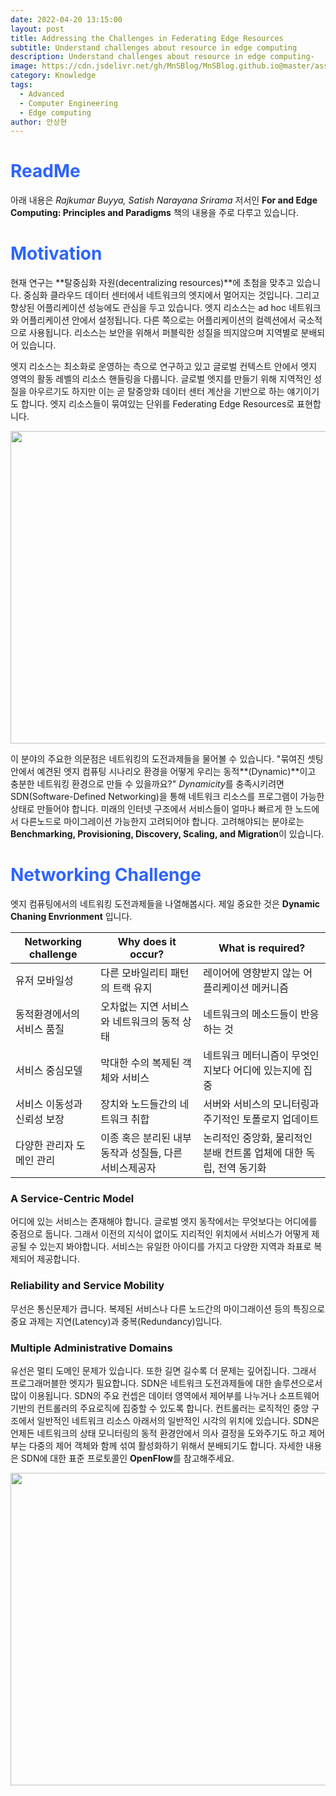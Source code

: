 ```yaml
---
date: 2022-04-20 13:15:00
layout: post
title: Addressing the Challenges in Federating Edge Resources
subtitle: Understand challenges about resource in edge computing
description: Understand challenges about resource in edge computing-
image: https://cdn.jsdelivr.net/gh/MnSBlog/MnSBlog.github.io@master/assets/img/posts/Knowledge/EdgeComputing/KL-CE-EC3-fig1.png
category: Knowledge
tags:
  - Advanced
  - Computer Engineering
  - Edge computing
author: 안상현
---
```




# <span style="color:#2E64FE">ReadMe</span>

 아래 내용은 *Rajkumar Buyya, Satish Narayana Srirama* 저서인 **For and Edge Computing: Principles and Paradigms**  책의 내용을 주로 다루고 있습니다. 

# <span style="color:#2E64FE">Motivation</span>

현재 연구는 **탈중심화 자원(decentralizing resources)**에 초첨을 맞추고 있습니다. 중심화 클라우드 데이터 센터에서 네트워크의 엣지에서 멀어지는 것입니다. 그리고 향상된 어플리케이션 성능에도 관심을 두고 있습니다. 엣지 리소스는 ad hoc 네트워크 와 어플리케이션 안에서 설정됩니다. 다른 쪽으로는 어플리케이션의 컬렉션에서 국소적으로 사용됩니다. 리소스는 보안을 위해서 퍼블릭한 성질을 띄지않으며 지역별로 분배되어 있습니다.

엣지 리소스는 최소화로 운영하는 측으로 연구하고 있고 글로벌 컨텍스트 안에서 엣지 영역의 활동 레벨의 리소스 핸들링을 다룹니다. 글로벌 엣지를 만들기 위해 지역적인 성질을 아우르기도 하지만 이는 곧 탈중앙화 데이터 센터 계산을 기반으로 하는 얘기이기도 합니다. 엣지 리소스들이 묶여있는 단위를 Federating Edge Resources로 표현합니다.

<img src="https://cdn.jsdelivr.net/gh/MnSBlog/MnSBlog.github.io@master/assets/img/posts/Knowledge/EdgeComputing/KL-CE-EC3-fig1.png" height="500px" width="650px" align="center">

이 분야의 주요한 의문점은 네트워킹의 도전과제들을 물어볼 수 있습니다. "묶여진 셋팅안에서 예견된 엣지 컴퓨팅 시나리오 환경을 어떻게 우리는 동적**(Dynamic)**이고 충분한 네트워킹 환경으로 만들 수 있을까요?" *Dynamicity*를 충족시키려면 SDN(Software-Defined Networking)을 통해 네트워크 리소스를 프로그램이 가능한 상태로 만들어야 합니다. 미래의 인터넷 구조에서 서비스들이 얼마나 빠르게 한 노드에서 다른노드로 마이그레이션 가능한지 고려되어야 합니다. 고려해야되는 분야로는 **Benchmarking, Provisioning, Discovery, Scaling, and Migration**이 있습니다.

# <span style="color:#2E64FE">Networking Challenge</span>

엣지 컴퓨팅에서의 네트워킹 도전과제들을 나열해봅시다. 제일 중요한 것은 **Dynamic Chaning Envrionment** 입니다.

| Networking challenge        | Why does it occur?                                     | What is required?                                            |
| --------------------------- | ------------------------------------------------------ | ------------------------------------------------------------ |
| 유저 모바일성               | 다른 모바일리티 패턴의 트랙 유지                       | 레이어에 영향받지 않는 어플리케이션 메커니즘                 |
| 동적환경에서의 서비스 품질  | 오차없는 지연 서비스와 네트워크의 동적 상태            | 네트워크의 메소드들이 반응하는 것                            |
| 서비스 중심모델             | 막대한 수의 복제된 객체와 서비스                       | 네트워크 메터니즘이 무엇인지보다 어디에 있는지에 집중        |
| 서비스 이동성과 신뢰성 보장 | 장치와 노드들간의 네트워크 취합                        | 서버와 서비스의 모니터링과 주기적인 토폴로지 업데이트        |
| 다양한 관리자 도메인 관리   | 이종 혹은 분리된 내부 동작과 성질들, 다른 서비스제공자 | 논리적인 중앙화, 물리적인 분배 컨트롤 업체에 대한 독립, 전역 동기화 |

### A Service-Centric Model

어디에 있는 서비스는 존재해야 합니다. 글로벌 엣지 동작에서는 무엇보다는 어디에를 중점으로 둡니다. 그래서 이전의 지식이 없이도 지리적인 위치에서 서비스가 어떻게 제공될 수 있는지 봐야합니다. 서비스는 유일한 아이디를 가지고 다양한 지역과 좌표로 복제되어 제공합니다.

### Reliability and Service Mobility

무선은 통신문제가 큽니다. 복제된 서비스나 다른 노드간의 마이그래이션 등의 특징으로 중요 과제는 지연(Latency)과 중복(Redundancy)입니다.

### Multiple Administrative Domains

유선은 멀티 도메인 문제가 있습니다. 또한 길면 길수록 더 문제는 깊어집니다. 그래서 프로그래머블한 엣지가 필요합니다. SDN은 네트워크 도전과제들에 대한 솔루션으로서 많이 이용됩니다. SDN의 주요 컨셉은 데이터 영역에서 제어부를 나누거나 소프트웨어 기반의 컨트롤러의 주요로직에 집중할 수 있도록 합니다. 컨트롤러는 로직적인 중앙 구조에서 일반적인 네트워크 리소스 아래서의 일반적인 시각의 위치에 있습니다. SDN은 언제든 네트워크의 상태 모니터링의 동적 환경안에서 의사 결정을 도와주기도 하고 제어부는 다중의 제어 객체와 함께 섞여 활성화하기 위해서 분배되기도 합니다. 자세한 내용은 SDN에 대한 표준 프로토콜인 **OpenFlow**를 참고해주세요.

<img src="https://cdn.jsdelivr.net/gh/MnSBlog/MnSBlog.github.io@master/assets/img/posts/Knowledge/EdgeComputing/KL-CE-EC3-fig2.png" height="500px" width="650px" align="center">
